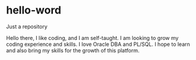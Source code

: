 # hello-word
Just a repository


Hello there, I like coding, and I am self-taught. I am looking to grow my coding experience and skills. 
I love Oracle DBA and PL/SQL. I hope to learn and also bring my skills for the growth of this platform. 
